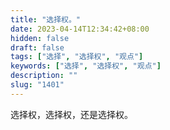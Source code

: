 ```yaml
---
title: "选择权。"
date: 2023-04-14T12:34:42+08:00
hidden: false
draft: false
tags: ["选择", "选择权", "观点"]
keywords: ["选择", "选择权", "观点"]
description: ""
slug: "1401"
---
```


选择权，选择权，还是选择权。